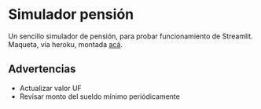 # Simulador pensión

Un sencillo simulador de pensión, para probar funcionamiento de Streamlit.
Maqueta, vía heroku, montada [acá](http://simulapension.herokuapp.com).

## Advertencias
- Actualizar valor UF
- Revisar monto del sueldo mínimo periódicamente

